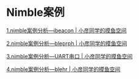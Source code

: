# Nimble案例

[1.nimble案例分析—ibeacon | 小彦同学的摸鱼空间](https://blog.alicization.site/article/2024/11/25/148aaa90-4859-8087-b370-eafea5e533be)

[2.nimble案例分析—bleprph | 小彦同学的摸鱼空间](https://blog.alicization.site/article/2024/11/30/163aaa90-4859-8054-955d-d27c48d686e9)

[3.nimble案例分析—UART串口 | 小彦同学的摸鱼空间](https://blog.alicization.site/article/2024/11/30/163aaa90-4859-80d7-9781-fa784ef7e24b)

[4.nimble案例分析—blehr | 小彦同学的摸鱼空间](https://blog.alicization.site/article/2024/11/30/163aaa90-4859-80bf-a6b9-d24d49254e1c)

